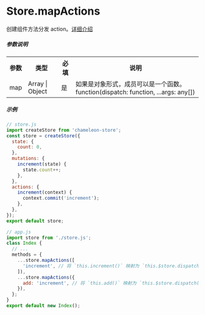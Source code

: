 # Store.mapActions

创建组件方法分发 action。[详细介绍](../../logic/store/action.html)

##### 参数说明

<table>
<tr>
    <th>参数</th>
    <th>类型</th>
    <th>必填</th>
    <th>说明</th>
</tr>
<tr>
    <td>map</td>
    <td>Array<string> | Object<string></td>
    <td>是</td>
    <td>如果是对象形式，成员可以是一个函数。function(dispatch: function, ...args: any[])</td>
</tr>
</table>

##### 示例

```js
// store.js
import createStore from 'chameleon-store';
const store = createStore({
  state: {
    count: 0,
  },
  mutations: {
    increment(state) {
      state.count++;
    },
  },
  actions: {
    increment(context) {
      context.commit('increment');
    },
  },
});
export default store;

// app.js
import store from './store.js';
class Index {
  // ...
  methods = {
    ...store.mapActions([
      'increment', // 将 `this.increment()` 映射为 `this.$store.dispatch('increment')`
    ]),
    ...store.mapActions({
      add: 'increment', // 将 `this.add()` 映射为 `this.$store.dispatch('increment')`
    }),
  };
}
export default new Index();
```

